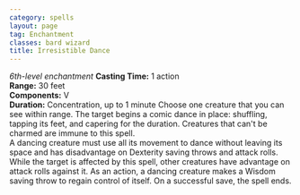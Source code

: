 ```yaml
---
category: spells
layout: page
tag: Enchantment
classes: bard wizard
title: Irresistible Dance
---
```


_6th-level enchantment_ **Casting Time:** 1 action    
**Range:** 30 feet    
**Components:** V    
**Duration:** Concentration, up to 1 minute Choose one creature that you can see within range. The target begins a comic dance in place: shuffling, tapping its feet, and capering for the duration. Creatures that can't be charmed are immune to this spell.    
A dancing creature must use all its movement to dance without leaving its space and has disadvantage on Dexterity saving throws and attack rolls. While the target is affected by this spell, other creatures have advantage on attack rolls against it. As an action, a dancing creature makes a Wisdom saving throw to regain control of itself. On a successful save, the spell ends.